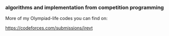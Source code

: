 ### algorithms and implementation from competition programming 

More of my Olympiad-life codes you can find on:

https://codeforces.com/submissions/irevt
